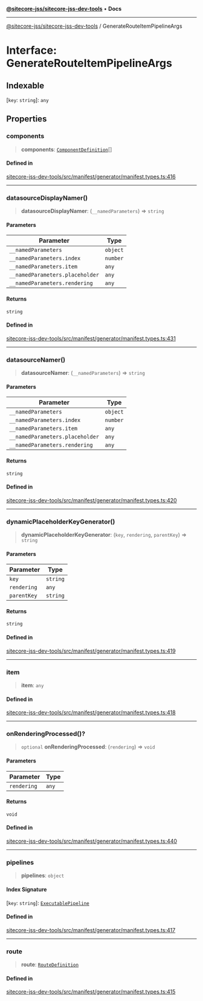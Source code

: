 [**@sitecore-jss/sitecore-jss-dev-tools**](../README.md) • **Docs**

***

[@sitecore-jss/sitecore-jss-dev-tools](../README.md) / GenerateRouteItemPipelineArgs

# Interface: GenerateRouteItemPipelineArgs

## Indexable

 \[`key`: `string`\]: `any`

## Properties

### components

> **components**: [`ComponentDefinition`](ComponentDefinition.md)[]

#### Defined in

[sitecore-jss-dev-tools/src/manifest/generator/manifest.types.ts:416](https://github.com/Sitecore/jss/blob/ae0d0d6db6f1c053f20f849b7fb170d97fae8446/packages/sitecore-jss-dev-tools/src/manifest/generator/manifest.types.ts#L416)

***

### datasourceDisplayNamer()

> **datasourceDisplayNamer**: (`__namedParameters`) => `string`

#### Parameters

| Parameter | Type |
| ------ | ------ |
| `__namedParameters` | `object` |
| `__namedParameters.index` | `number` |
| `__namedParameters.item` | `any` |
| `__namedParameters.placeholder` | `any` |
| `__namedParameters.rendering` | `any` |

#### Returns

`string`

#### Defined in

[sitecore-jss-dev-tools/src/manifest/generator/manifest.types.ts:431](https://github.com/Sitecore/jss/blob/ae0d0d6db6f1c053f20f849b7fb170d97fae8446/packages/sitecore-jss-dev-tools/src/manifest/generator/manifest.types.ts#L431)

***

### datasourceNamer()

> **datasourceNamer**: (`__namedParameters`) => `string`

#### Parameters

| Parameter | Type |
| ------ | ------ |
| `__namedParameters` | `object` |
| `__namedParameters.index` | `number` |
| `__namedParameters.item` | `any` |
| `__namedParameters.placeholder` | `any` |
| `__namedParameters.rendering` | `any` |

#### Returns

`string`

#### Defined in

[sitecore-jss-dev-tools/src/manifest/generator/manifest.types.ts:420](https://github.com/Sitecore/jss/blob/ae0d0d6db6f1c053f20f849b7fb170d97fae8446/packages/sitecore-jss-dev-tools/src/manifest/generator/manifest.types.ts#L420)

***

### dynamicPlaceholderKeyGenerator()

> **dynamicPlaceholderKeyGenerator**: (`key`, `rendering`, `parentKey`) => `string`

#### Parameters

| Parameter | Type |
| ------ | ------ |
| `key` | `string` |
| `rendering` | `any` |
| `parentKey` | `string` |

#### Returns

`string`

#### Defined in

[sitecore-jss-dev-tools/src/manifest/generator/manifest.types.ts:419](https://github.com/Sitecore/jss/blob/ae0d0d6db6f1c053f20f849b7fb170d97fae8446/packages/sitecore-jss-dev-tools/src/manifest/generator/manifest.types.ts#L419)

***

### item

> **item**: `any`

#### Defined in

[sitecore-jss-dev-tools/src/manifest/generator/manifest.types.ts:418](https://github.com/Sitecore/jss/blob/ae0d0d6db6f1c053f20f849b7fb170d97fae8446/packages/sitecore-jss-dev-tools/src/manifest/generator/manifest.types.ts#L418)

***

### onRenderingProcessed()?

> `optional` **onRenderingProcessed**: (`rendering`) => `void`

#### Parameters

| Parameter | Type |
| ------ | ------ |
| `rendering` | `any` |

#### Returns

`void`

#### Defined in

[sitecore-jss-dev-tools/src/manifest/generator/manifest.types.ts:440](https://github.com/Sitecore/jss/blob/ae0d0d6db6f1c053f20f849b7fb170d97fae8446/packages/sitecore-jss-dev-tools/src/manifest/generator/manifest.types.ts#L440)

***

### pipelines

> **pipelines**: `object`

#### Index Signature

 \[`key`: `string`\]: [`ExecutablePipeline`](ExecutablePipeline.md)

#### Defined in

[sitecore-jss-dev-tools/src/manifest/generator/manifest.types.ts:417](https://github.com/Sitecore/jss/blob/ae0d0d6db6f1c053f20f849b7fb170d97fae8446/packages/sitecore-jss-dev-tools/src/manifest/generator/manifest.types.ts#L417)

***

### route

> **route**: [`RouteDefinition`](RouteDefinition.md)

#### Defined in

[sitecore-jss-dev-tools/src/manifest/generator/manifest.types.ts:415](https://github.com/Sitecore/jss/blob/ae0d0d6db6f1c053f20f849b7fb170d97fae8446/packages/sitecore-jss-dev-tools/src/manifest/generator/manifest.types.ts#L415)
